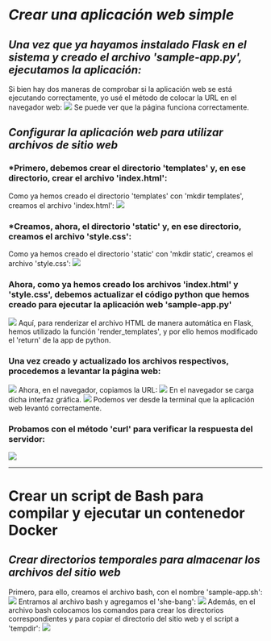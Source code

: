 # *Crear una aplicación web simple*
## *Una vez que ya hayamos instalado Flask en el sistema y creado el archivo 'sample-app.py', ejecutamos la aplicación:*
Si bien hay dos maneras de comprobar si la aplicación web se está ejecutando correctamente, yo usé el método de colocar la URL
en el navegador web:
![](https://github.com/DianaLlamoca/ComputacionParalelaYDistribuida/blob/main/pagina_web2.png)
Se puede ver que la página funciona correctamente.

## *Configurar la aplicación web para utilizar archivos de sitio web*
### *Primero, debemos crear el directorio 'templates' y, en ese directorio, crear el archivo 'index.html':
Como ya hemos creado el directorio 'templates' con 'mkdir templates', creamos el archivo 'index.html':
![](https://github.com/DianaLlamoca/ComputacionParalelaYDistribuida/blob/main/index.png)

### *Creamos, ahora, el directorio 'static' y, en ese directorio, creamos el archivo 'style.css':
Como ya hemos creado el directorio 'static' con 'mkdir static', creamos el archivo 'style.css':
![](https://github.com/DianaLlamoca/ComputacionParalelaYDistribuida/blob/main/static.png)

### Ahora, como ya hemos creado los archivos 'index.html' y 'style.css', debemos actualizar el código python que hemos creado para ejecutar la aplicación web 'sample-app.py'
![](https://github.com/DianaLlamoca/ComputacionParalelaYDistribuida/blob/main/index_cambiado.png)
Aquí, para renderizar el archivo HTML de manera automática en Flask, hemos utilizado la función 'render_templates', y por ello hemos modificado el 'return' de la app de python.

### Una vez creado y actualizado los archivos respectivos, procedemos a levantar la página web:
![](https://github.com/DianaLlamoca/ComputacionParalelaYDistribuida/blob/main/ejec_index_camb.png)
Ahora, en el navegador, copiamos la URL:
![](https://github.com/DianaLlamoca/ComputacionParalelaYDistribuida/blob/main/pag_levantada.png)
En el navegador se carga dicha interfaz gráfica.
![](https://github.com/DianaLlamoca/ComputacionParalelaYDistribuida/blob/main/cod_camb_pag_lev.png)
Podemos ver desde la terminal que la aplicación web levantó correctamente.

### Probamos con el método 'curl' para verificar la respuesta del servidor:
![](https://github.com/DianaLlamoca/ComputacionParalelaYDistribuida/blob/main/pag_lev_2_met.png)

---- 
# Crear un script de Bash para compilar y ejecutar un contenedor Docker
## *Crear directorios temporales para almacenar los archivos del sitio web*
Primero, para ello, creamos el archivo bash, con el nombre 'sample-app.sh':
![](https://github.com/DianaLlamoca/ComputacionParalelaYDistribuida/blob/main/script_sample-app.sh.png)
Entramos al archivo bash y agregamos el 'she-bang':
![](https://github.com/DianaLlamoca/ComputacionParalelaYDistribuida/blob/main/she-bang.png)
Además, en el archivo bash colocamos los comandos para crear los directorios correspondientes y para copiar el directorio del sitio web y el script a 'tempdir':
![](https://github.com/DianaLlamoca/ComputacionParalelaYDistribuida/blob/main/ModificacionOJOOO.png)
